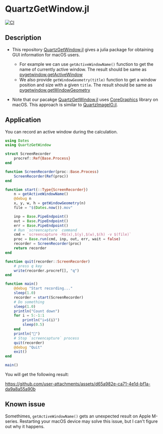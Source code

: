 # QuartzGetWindow.jl

[![CI](https://github.com/AtelierArith/QuartzGetWindow.jl/actions/workflows/CI.yml/badge.svg)](https://github.com/AtelierArith/QuartzGetWindow.jl/actions/workflows/CI.yml)

## Description

- This repository [QuartzGetWindow.jl](https://github.com/atelierarith/QuartzGetWindow.jl) gives a julia package for obtaining GUI information for macOS users.
	- For example we can use `getActiveWindowName()` function to get the name of currently active window. The result should be same as [pygetwindow.getActiveWindow](https://github.com/asweigart/PyGetWindow/blob/c5f3070324609e682d082ed53122a36002a3e293/src/pygetwindow/_pygetwindow_macos.py#L14-L22)
	- We also provide `getWindowGeometry(title)` function to get a window position and size with a given `title`. The result should be same as [pygetwindow.getWindowGeometry](https://github.com/asweigart/PyGetWindow/blob/c5f3070324609e682d082ed53122a36002a3e293/src/pygetwindow/_pygetwindow_macos.py#L44-L50)

- Note that our pacakge [QuartzGetWindow.jl](https://github.com/atelierarith/QuartzGetWindow.jl) uses [CoreGraphics](https://developer.apple.com/documentation/coregraphics) library on macOS. This approach is similar to [QuartzImageIO.jl](https://github.com/JuliaIO/QuartzImageIO.jl).

## Application

You can record an active window during the calculation.

```julia
using Dates
using QuartzGetWindow

struct ScreenRecorder
    procref::Ref{Base.Process}
end

function ScreenRecorder(proc::Base.Process)
    ScreenRecorder(Ref(proc))
end

function start(::Type{ScreenRecorder})
    n = getActiveWindowName()
    @debug n
    x, y, w, h = getWindowGeometry(n)
    file = "$(Dates.now()).mov"

    inp = Base.PipeEndpoint()
    out = Base.PipeEndpoint()
    err = Base.PipeEndpoint()
    # Run `screencapture` command
    cmd = `screencapture -R$(x),$(y),$(w),$(h) -v $(file)`
    proc = Base.run(cmd, inp, out, err, wait = false)
    recorder = ScreenRecorder(proc)
    return recorder
end

function quit(recorder::ScreenRecorder)
    # press q key
    write(recorder.procref[], "q")
end

function main()
    @debug "Start recording..."
    sleep(1.0)
    recorder = start(ScreenRecorder)
    # Do something
    sleep(1.0)
    println("Count down")
    for i = 5:-1:1
        println("i=$(i)")
        sleep(0.5)
    end
    println("🚀")
    # Stop `screencapture` process
    quit(recorder)
    @debug "Quit"
    exit()
end

main()
```

You will get the following result:

https://github.com/user-attachments/assets/d65a982e-ca71-4e1d-bf1a-da9a8a55a90b


## Known issue

Somethimes, `getActiveWindowName()` gets an unexpected result on Apple M-series. Restarting your macOS device may solve this issue, but I can't figure out why it happens.

